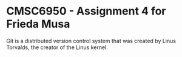 # CMSC6950 - Assignment 4 for Frieda Musa 

Git is a distributed version control system that was 
created by Linus Torvalds, the creator of the Linus kernel.
